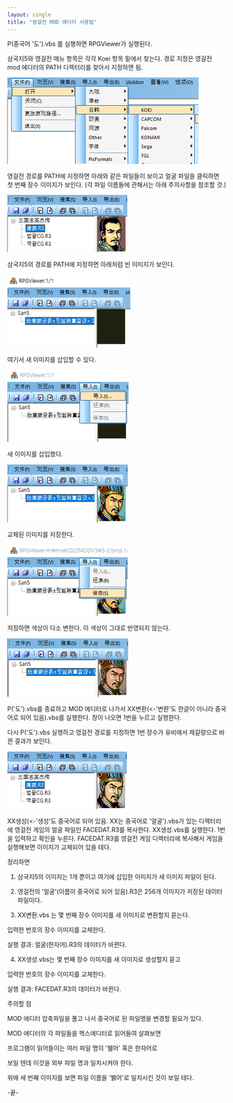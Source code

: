 ```yaml
---
layout: single
title: "영걸전 MOD 에디터 사용법"
---
```


P(중국어 '도').vbs 를 실행하면 RPGViewer가 실행된다.

삼국지5와 영걸전 메뉴 항목은 각각 Koei 항목 밑에서 찾는다.
경로 지정은 영걸전 mod 에디터의 PATH 디렉터리를 찾아서 지정하면 됨.

<img src="../images/2022-11-30-6.png"/>


영걸전 경로를 PATH에 지정하면 아래와 같은 파일들이 보이고
얼굴 파일을 클릭하면 첫 번째 장수 이미지가 보인다.
(각 파일 이름들에 관해서는 아래 주의사항을 참조할 것.)

<img src="../images/2022-11-30-7.png"/>

삼국지5의 경로를 PATH에 지정하면 아래처럼 빈 이미지가 보인다.

<img src="../images/2022-11-30-0.png"/>

여기서 새 이미지를 삽입할 수 있다.

<img src="../images/2022-11-30-2.png"/>

새 이미지를 삽입했다.

<img src="../images/2022-11-30-4.png"/>

교체된 이미지를 저장한다.

<img src="../images/2022-11-30-3.png"/>

저장하면 색상이 다소 변한다. 
이 색상이 그대로 반영되지 않는다.

<img src="../images/2022-11-30-5.png"/>


P('도').vbs를 종료하고 MOD 에디터로 나가서
XX변환(<-'변환'도 한글이 아니라 중국어로 되어 있음).vbs를 실행한다.
창이 나오면 1번을 누르고 실행한다.

다시 P('도').vbs 실행하고 영걸전 경로를 지정하면 
1번 장수가 유비에서 제갈량으로 바뀐 결과가 보인다.

<img src="../images/2022-11-30-8.png"/>

XX생성(<-'생성'도 중국어로 되어 있음. XX는 중국어로 '얼굴').vbs가 있는 디렉터리에 영걸전 게임의 얼굴 파일인 FACEDAT.R3를 복사한다.
XX생성.vbs를 실행한다. 1번을 입력하고 확인을 누른다.
FACEDAT.R3를 영걸전 게임 디렉터리에 복사해서 게임을
실행해보면 이미지가 교체되어 있을 테다.

정리하면

1. 삼국지5의 이미지는 1개 뿐이고 여기에 삽입한 이미지가
새 이미지 파일이 된다.

2. 영걸전의 '얼굴'(이름이 중국어로 되어 있음).R3은 256개 이미지가 저장된
데이터 파일이다.

3. XX변환.vbs 는 몇 번째 장수 이미지를 새 이미지로 변환할지 묻는다.
 
 입력한 번호의 장수 이미지를 교체한다. 
 
 실행 결과: 얼굴(한자어).R3의 데이터가 바뀐다.

4. XX생성.vbs는 몇 번째 장수 이미지를 새 이미지로 생성할지 묻고
 
 입력한 번호의 장수 이미지를 교체한다.
 
 실행 결과: FACEDAT.R3의 데이터가 바뀐다.

주의할 점

MOD 에디터 압축파일을 풀고 나서 중국어로 된 파일명을 변경할 필요가 있다.

MOD 에디터의 각 파일들을 헥스에디터로 읽어들여 살펴보면

프로그램이 읽어들이는 여러 파일 명이 '뷀어' 혹은 한자어로

보일 텐데 이것을 외부 파일 명과 일치시켜야 한다. 

위에 세 번째 이미지를 보면 파일 이름을 '뷁어'로 일치시킨 것이 보일 테다.

 -끝-
